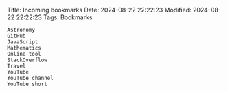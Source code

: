 Title: Incoming bookmarks
Date: 2024-08-22 22:22:23
Modified: 2024-08-22 22:22:23
Tags: Bookmarks

```
Astronomy
GitHub
JavaScript
Mathematics
Online tool
StackOverflow
Travel
YouTube
YouTube channel
YouTube short
```
